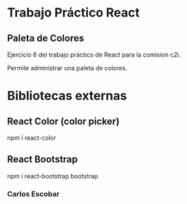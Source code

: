 # Trabajo Práctico React
## Paleta de Colores

Ejercicio 6 del trabajo práctico de React para la comision c2i.

Permite administrar una paleta de colores.

# Bibliotecas externas

## React Color (color picker)

npm i react-color

## React Bootstrap

npm i react-bootstrap bootstrap

### Carlos Escobar